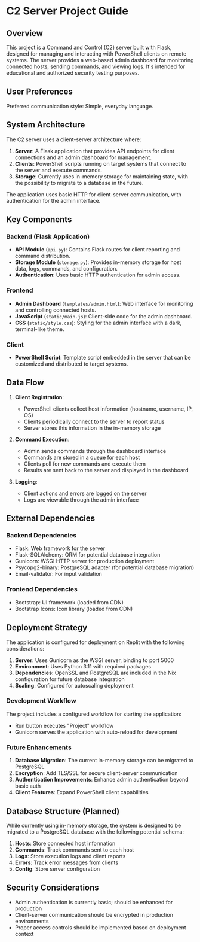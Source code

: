 # C2 Server Project Guide

## Overview

This project is a Command and Control (C2) server built with Flask, designed for managing and interacting with PowerShell clients on remote systems. The server provides a web-based admin dashboard for monitoring connected hosts, sending commands, and viewing logs. It's intended for educational and authorized security testing purposes.

## User Preferences

Preferred communication style: Simple, everyday language.

## System Architecture

The C2 server uses a client-server architecture where:

1. **Server**: A Flask application that provides API endpoints for client connections and an admin dashboard for management.
2. **Clients**: PowerShell scripts running on target systems that connect to the server and execute commands.
3. **Storage**: Currently uses in-memory storage for maintaining state, with the possibility to migrate to a database in the future.

The application uses basic HTTP for client-server communication, with authentication for the admin interface.

## Key Components

### Backend (Flask Application)

- **API Module** (`api.py`): Contains Flask routes for client reporting and command distribution.
- **Storage Module** (`storage.py`): Provides in-memory storage for host data, logs, commands, and configuration.
- **Authentication**: Uses basic HTTP authentication for admin access.

### Frontend

- **Admin Dashboard** (`templates/admin.html`): Web interface for monitoring and controlling connected hosts.
- **JavaScript** (`static/main.js`): Client-side code for the admin dashboard.
- **CSS** (`static/style.css`): Styling for the admin interface with a dark, terminal-like theme.

### Client

- **PowerShell Script**: Template script embedded in the server that can be customized and distributed to target systems.

## Data Flow

1. **Client Registration**:
   - PowerShell clients collect host information (hostname, username, IP, OS)
   - Clients periodically connect to the server to report status
   - Server stores this information in the in-memory storage

2. **Command Execution**:
   - Admin sends commands through the dashboard interface
   - Commands are stored in a queue for each host
   - Clients poll for new commands and execute them
   - Results are sent back to the server and displayed in the dashboard

3. **Logging**:
   - Client actions and errors are logged on the server
   - Logs are viewable through the admin interface

## External Dependencies

### Backend Dependencies
- Flask: Web framework for the server
- Flask-SQLAlchemy: ORM for potential database integration
- Gunicorn: WSGI HTTP server for production deployment
- Psycopg2-binary: PostgreSQL adapter (for potential database migration)
- Email-validator: For input validation

### Frontend Dependencies
- Bootstrap: UI framework (loaded from CDN)
- Bootstrap Icons: Icon library (loaded from CDN)

## Deployment Strategy

The application is configured for deployment on Replit with the following considerations:

1. **Server**: Uses Gunicorn as the WSGI server, binding to port 5000
2. **Environment**: Uses Python 3.11 with required packages
3. **Dependencies**: OpenSSL and PostgreSQL are included in the Nix configuration for future database integration
4. **Scaling**: Configured for autoscaling deployment

### Development Workflow

The project includes a configured workflow for starting the application:
- Run button executes "Project" workflow
- Gunicorn serves the application with auto-reload for development

### Future Enhancements

1. **Database Migration**: The current in-memory storage can be migrated to PostgreSQL
2. **Encryption**: Add TLS/SSL for secure client-server communication
3. **Authentication Improvements**: Enhance admin authentication beyond basic auth
4. **Client Features**: Expand PowerShell client capabilities

## Database Structure (Planned)

While currently using in-memory storage, the system is designed to be migrated to a PostgreSQL database with the following potential schema:

1. **Hosts**: Store connected host information
2. **Commands**: Track commands sent to each host
3. **Logs**: Store execution logs and client reports
4. **Errors**: Track error messages from clients
5. **Config**: Store server configuration

## Security Considerations

- Admin authentication is currently basic; should be enhanced for production
- Client-server communication should be encrypted in production environments
- Proper access controls should be implemented based on deployment context